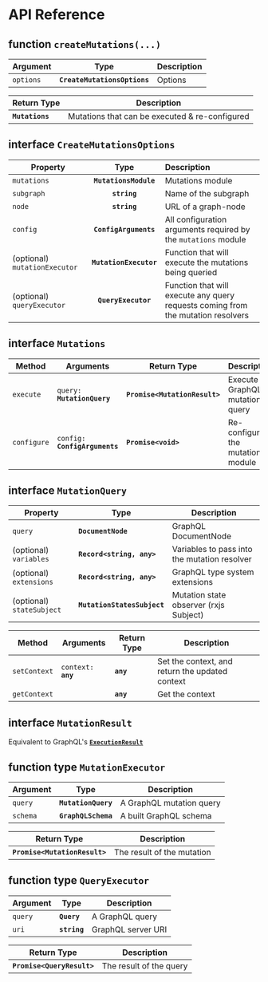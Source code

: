 # API Reference

## function `createMutations(...)`

| Argument  |      Type      |  Description |
|------------|:--------------:|:-------------|
| `options` | **`CreateMutationsOptions`** | Options |

| Return Type | Description |
|-------------|-------------|
| **`Mutations`** | Mutations that can be executed & re-configured |

## interface **`CreateMutationsOptions`**

| Property |      Type      |  Description |
|----------|:--------------:|:-------------|
| `mutations` | **`MutationsModule`** | Mutations module |
| `subgraph` | **`string`** | Name of the subgraph |
| `node` | **`string`** | URL of a graph-node |
| `config` | **`ConfigArguments`** | All configuration arguments required by the `mutations` module |
| (optional) `mutationExecutor` | **`MutationExecutor`** | Function that will execute the mutations being queried |
| (optional) `queryExecutor` | **`QueryExecutor`** | Function that will execute any query requests coming from the mutation resolvers |

## interface **`Mutations`**

| Method | Arguments | Return Type | Description |
|--------|-----------|-------------|-------------|
| `execute` | `query: `**`MutationQuery`** | **`Promise<MutationResult>`** | Execute a GraphQL mutation query |
| `configure` | `config: `**`ConfigArguments`** | **`Promise<void>`** | Re-configure the mutations module |

## interface **`MutationQuery`**
| Property | Type | Description |
|----------|------|-------------|
| `query` | **`DocumentNode`** | GraphQL DocumentNode |
| (optional) `variables` | **`Record<string, any>`** | Variables to pass into the mutation resolver |
| (optional) `extensions` | **`Record<string, any>`** | GraphQL type system extensions |
| (optional) `stateSubject` | **`MutationStatesSubject`** | Mutation state observer (rxjs Subject) |

| Method | Arguments | Return Type | Description |
|--------|-----------|-------------|-------------|
| `setContext` | `context: `**`any`** | **`any`** | Set the context, and return the updated context |
| `getContext` |  | **`any`** | Get the context |

## interface **`MutationResult`**

Equivalent to GraphQL's [**`ExecutionResult`**](https://graphql.org/graphql-js/execution/)

## function type **`MutationExecutor`**

| Argument | Type | Description |
|----------|------|-------------|
| `query` | **`MutationQuery`** | A GraphQL mutation query |
| `schema` | **`GraphQLSchema`** | A built GraphQL schema |

| Return Type | Description |
|-------------|-------------|
| **`Promise<MutationResult>`** | The result of the mutation |

## function type **`QueryExecutor`**

| Argument | Type | Description |
|----------|------|-------------|
| `query` | **`Query`** | A GraphQL query |
| `uri` | **`string`** | GraphQL server URI |

| Return Type | Description |
|-------------|-------------|
| **`Promise<QueryResult>`** | The result of the query |
